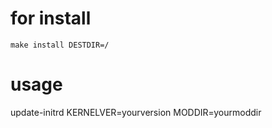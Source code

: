 # for install
`make install DESTDIR=/`

# usage
update-initrd KERNELVER=yourversion MODDIR=yourmoddir 
